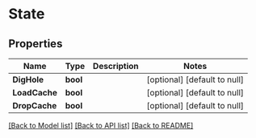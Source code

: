 # State

## Properties
Name | Type | Description | Notes
------------ | ------------- | ------------- | -------------
**DigHole** | **bool** |  | [optional] [default to null]
**LoadCache** | **bool** |  | [optional] [default to null]
**DropCache** | **bool** |  | [optional] [default to null]

[[Back to Model list]](../README.md#documentation-for-models) [[Back to API list]](../README.md#documentation-for-api-endpoints) [[Back to README]](../README.md)


